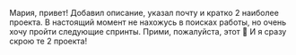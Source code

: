 Мария, привет! Добавил описание, указал почту и кратко 2 наиболее проекта. В настоящий момент не нахожусь в поисках работы, но очень хочу пройти следующие спринты. Прими, пожалуйста, этот 🥺
И я сразу скрою те 2 проекта!
